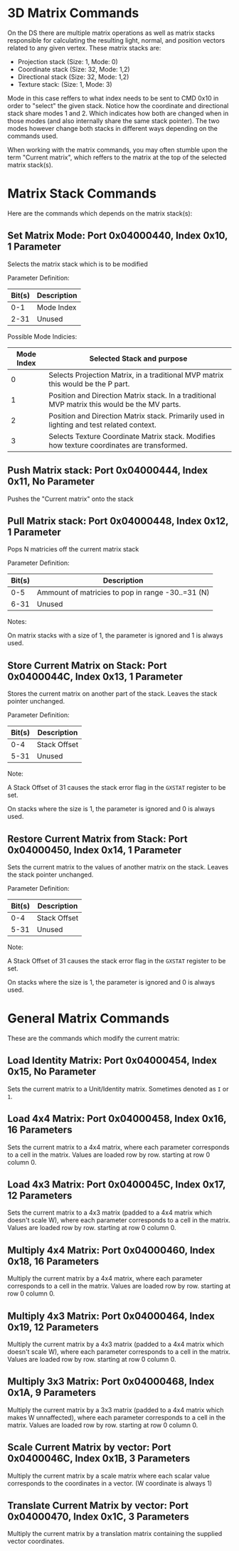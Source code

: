 # 3D Matrix Commands
On the DS there are multiple matrix operations as well as matrix stacks responsible for calculating the resulting light, normal, and position vectors related to any given vertex. These matrix stacks are:

* Projection stack (Size: 1, Mode: 0)
* Coordinate stack (Size: 32, Mode: 1,2)
* Directional stack (Size: 32, Mode: 1,2)
* Texture stack: (Size: 1, Mode: 3)

Mode in this case reffers to what index needs to be sent to CMD 0x10 in order to "select" the given stack. Notice how the coordinate and directional stack share modes 1 and 2. Which indicates how both are changed when in those modes (and also internally share the same stack pointer). The two modes however change both stacks in different ways depending on the commands used. 

When working with the matrix commands, you may often stumble upon the term "Current matrix", which reffers to the matrix at the top of the selected matrix stack(s).

# Matrix Stack Commands

Here are the commands which depends on the matrix stack(s):

<a id="3D_CMD_10"></a>
## Set Matrix Mode: Port 0x04000440, Index 0x10, 1 Parameter
Selects the matrix stack which is to be modified

Parameter Definition:

| Bit(s) | Description                                             |
|--------|---------------------------------------------------------|
| 0-1    | Mode Index
| 2-31   | Unused

Possible Mode Indicies:

| Mode Index | Selected Stack and purpose |
|------------|----------------------------|
| 0          | Selects Projection Matrix, in a traditional MVP matrix this would be the P part.
| 1          | Position and Direction Matrix stack. In a traditional MVP matrix this would be the MV parts. 
| 2          | Position and Direction Matrix stack. Primarily used in lighting and test related context.
| 3          | Selects Texture Coordinate Matrix stack. Modifies how texture coordinates are transformed.


<a id="3D_CMD_11"></a>
## Push Matrix stack: Port 0x04000444, Index 0x11, No Parameter
Pushes the "Current matrix" onto the stack

<a id="3D_CMD_12"></a>
## Pull Matrix stack: Port 0x04000448, Index 0x12, 1 Parameter
Pops N matricies off the current matrix stack

Parameter Definition:

| Bit(s) | Description                                             |
|--------|---------------------------------------------------------|
| 0-5    | Ammount of matricies to pop in range -30..=31 (N)
| 6-31   | Unused

Notes: 

On matrix stacks with a size of 1, the parameter is ignored and 1 is always used.

<a id="3D_CMD_13"></a>
## Store Current Matrix on Stack: Port 0x0400044C, Index 0x13, 1 Parameter
Stores the current matrix on another part of the stack. Leaves the stack pointer unchanged.

Parameter Definition:

| Bit(s) | Description                                             |
|--------|---------------------------------------------------------|
| 0-4    | Stack Offset
| 5-31   | Unused

Note: 

A Stack Offset of 31 causes the stack error flag in the ``GXSTAT`` register to be set.

On stacks where the size is 1, the parameter is ignored and 0 is always used.

<a id="3D_CMD_14"></a>
## Restore Current Matrix from Stack: Port 0x04000450, Index 0x14, 1 Parameter
Sets the current matrix to the values of another matrix on the stack. Leaves the stack pointer unchanged.

Parameter Definition:

| Bit(s) | Description                                             |
|--------|---------------------------------------------------------|
| 0-4    | Stack Offset
| 5-31   | Unused

Note: 

A Stack Offset of 31 causes the stack error flag in the ``GXSTAT`` register to be set.

On stacks where the size is 1, the parameter is ignored and 0 is always used.

# General Matrix Commands

These are the commands which modify the current matrix:

<a id="3D_CMD_15"></a>
## Load Identity Matrix: Port 0x04000454, Index 0x15, No Parameter
Sets the current matrix to a Unit/Identity matrix. Sometimes denoted as ``I`` or ``1``.

<a id="3D_CMD_16"></a>
## Load 4x4 Matrix: Port 0x04000458, Index 0x16, 16 Parameters
Sets the current matrix to a 4x4 matrix, where each parameter corresponds to a cell in the matrix. Values are loaded row by row. starting at row 0 column 0.

<a id="3D_CMD_17"></a>
## Load 4x3 Matrix: Port 0x0400045C, Index 0x17, 12 Parameters
Sets the current matrix to a 4x3 matrix (padded to a 4x4 matrix which doesn't scale W), where each parameter corresponds to a cell in the matrix. Values are loaded row by row. starting at row 0 column 0.

<a id="3D_CMD_18"></a>
## Multiply 4x4 Matrix: Port 0x04000460, Index 0x18, 16 Parameters
Multiply the current matrix by a 4x4 matrix, where each parameter corresponds to a cell in the matrix. Values are loaded row by row. starting at row 0 column 0.

<a id="3D_CMD_19"></a>
## Multiply 4x3 Matrix: Port 0x04000464, Index 0x19, 12 Parameters
Multiply the current matrix by a 4x3 matrix (padded to a 4x4 matrix which doesn't scale W), where each parameter corresponds to a cell in the matrix. Values are loaded row by row. starting at row 0 column 0.

<a id="3D_CMD_1A"></a>
## Multiply 3x3 Matrix: Port 0x04000468, Index 0x1A, 9 Parameters
Multiply the current matrix by a 3x3 matrix (padded to a 4x4 matrix which makes W unnaffected), where each parameter corresponds to a cell in the matrix. Values are loaded row by row. starting at row 0 column 0.

<a id="3D_CMD_1B"></a>
## Scale Current Matrix by vector: Port 0x0400046C, Index 0x1B, 3 Parameters
Multiply the current matrix by a scale matrix where each scalar value corresponds to the coordinates in a vector. (W coordinate is always 1)

<a id="3D_CMD_1C"></a>
## Translate Current Matrix by vector: Port 0x04000470, Index 0x1C, 3 Parameters
Multiply the current matrix by a translation matrix containing the supplied vector coordinates.



